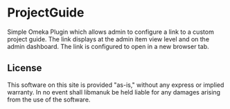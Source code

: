 # ProjectGuide

Simple Omeka Plugin which allows admin to configure a link to a custom project guide.  The link displays at the admin item view level and on the admin dashboard.  The link is configured to open in a new browser tab.

## License
This software on this site is provided "as-is," without any express or implied warranty. In no event shall libmanuk be held liable for any damages arising from the use of the software.
